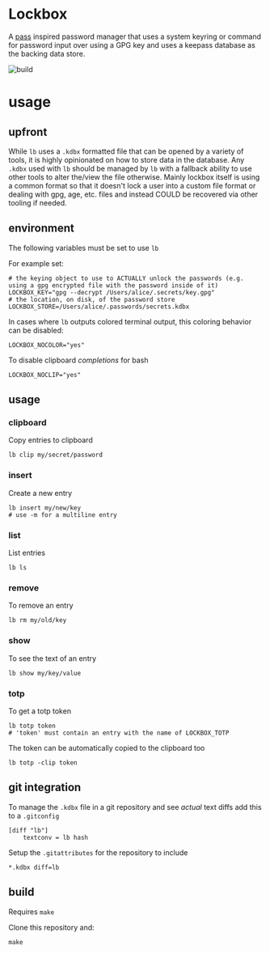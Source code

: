 Lockbox
===

A [pass](https://www.passwordstore.org/) inspired password manager that uses a system
keyring or command for password input over using a GPG key and uses a keepass database as the backing data store.

![build](https://github.com/enckse/lockbox/actions/workflows/main.yml/badge.svg)

# usage

## upfront

While `lb` uses a `.kdbx` formatted file that can be opened by a variety of tools, it is highly opinionated on how to store data in the database. Any
`.kdbx` used with `lb` should be managed by `lb` with a fallback ability to use other tools to alter the/view the file otherwise. Mainly lockbox itself
is using a common format so that it doesn't lock a user into a custom file format or dealing with gpg, age, etc. files and instead COULD be recovered
via other tooling if needed.

## environment

The following variables must be set to use `lb`

For example set:
```
# the keying object to use to ACTUALLY unlock the passwords (e.g. using a gpg encrypted file with the password inside of it)
LOCKBOX_KEY="gpg --decrypt /Users/alice/.secrets/key.gpg"
# the location, on disk, of the password store
LOCKBOX_STORE=/Users/alice/.passwords/secrets.kdbx
```

In cases where `lb` outputs colored terminal output, this coloring behavior can be disabled:
```
LOCKBOX_NOCOLOR="yes"
```

To disable clipboard _completions_ for bash
```
LOCKBOX_NOCLIP="yes"
```

## usage

### clipboard

Copy entries to clipboard
```
lb clip my/secret/password
```

### insert

Create a new entry
```
lb insert my/new/key
# use -m for a multiline entry
```

### list

List entries
```
lb ls
```

### remove

To remove an entry
```
lb rm my/old/key
```

### show

To see the text of an entry
```
lb show my/key/value
```

### totp

To get a totp token
```
lb totp token
# 'token' must contain an entry with the name of LOCKBOX_TOTP
```

The token can be automatically copied to the clipboard too
```
lb totp -clip token
```

## git integration

To manage the `.kdbx` file in a git repository and see _actual_ text diffs add this to a `.gitconfig`
```
[diff "lb"]
    textconv = lb hash
```

Setup the `.gitattributes` for the repository to include
```
*.kdbx diff=lb
```

## build

Requires `make`

Clone this repository and:
```
make
```
